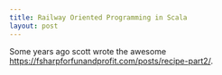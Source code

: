 ```yaml
---
title: Railway Oriented Programming in Scala
layout: post
---
```


Some years ago scott wrote the awesome https://fsharpforfunandprofit.com/posts/recipe-part2/.
